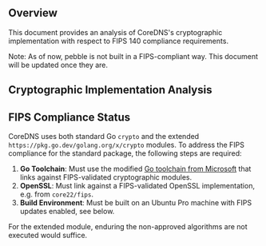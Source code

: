 ## Overview
This document provides an analysis of CoreDNS's cryptographic implementation with respect to FIPS 140 compliance requirements.

Note: As of now, pebble is not built in a FIPS-compliant way. This document will be updated once they are.

## Cryptographic Implementation Analysis

## FIPS Compliance Status

CoreDNS uses both standard Go `crypto` and the extended `https://pkg.go.dev/golang.org/x/crypto` modules. To address the FIPS compliance for the standard package, the following steps are required:

1. **Go Toolchain**: Must use the modified [Go toolchain from Microsoft](https://github.com/microsoft/go/blob/microsoft/release-branch.go1.23/eng/doc/fips/README.md) that links against FIPS-validated cryptographic modules.
2. **OpenSSL**: Must link against a FIPS-validated OpenSSL implementation, e.g. from `core22/fips`.
3. **Build Environment**: Must be built on an Ubuntu Pro machine with FIPS updates enabled, see below.

For the extended module, enduring the non-approved algorithms are not executed would suffice.  
